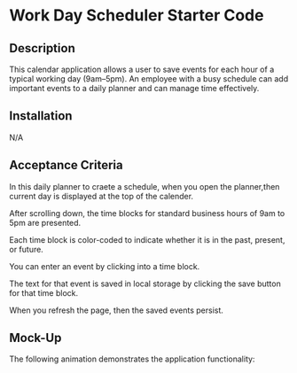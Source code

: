 # Work Day Scheduler Starter Code

## Description

 This calendar application allows a user to save events for each hour of a typical working day (9am–5pm).
 An employee with a busy schedule can add important events to a daily planner and can manage time effectively.

 ## Installation 

 N/A

 ## Acceptance Criteria

 In this daily planner to craete a schedule,
 when you open the planner,then current day is displayed at the top of the calender.

 After scrolling down, the time blocks for standard business hours of 9am to 5pm are presented.

 Each time block is color-coded to indicate whether it is in the past, present, or future.

  You can enter an event by clicking into a time block.

  The text for that event is saved in local storage by clicking the save button for that time block.

  When you refresh the page, then the saved events persist.

  ## Mock-Up

  The following animation demonstrates the application functionality:
